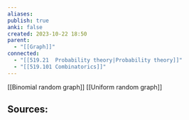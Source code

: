 ```yaml
---
aliases: 
publish: true
anki: false
created: 2023-10-22 18:50
parent:
  - "[[Graph]]"
connected:
  - "[[519.21  Probability theory|Probability theory]]"
  - "[[519.101 Combinatorics]]"
---
```


[[Binomial random graph]]
[[Uniform random graph]]










**Sources:**
- 

